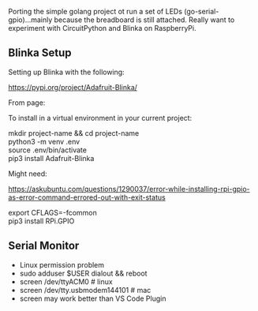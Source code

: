 
Porting the simple golang project ot run a set of LEDs (go-serial-gpio)...mainly because the breadboard is still attached.  Really want to experiment with CircuitPython and Blinka on RaspberryPi.

## Blinka Setup
Setting up Blinka with the following:

https://pypi.org/project/Adafruit-Blinka/


From page:

To install in a virtual environment in your current project:

mkdir project-name && cd project-name<br>
python3 -m venv .env<br>
source .env/bin/activate<br>
pip3 install Adafruit-Blinka<br>

Might need:

https://askubuntu.com/questions/1290037/error-while-installing-rpi-gpio-as-error-command-errored-out-with-exit-status


export CFLAGS=-fcommon<br>
pip3 install RPi.GPIO<br>


## Serial Monitor

- Linux permission problem
- sudo adduser $USER dialout && reboot
- screen /dev/ttyACM0 # linux
- screen /dev/tty.usbmodem144101 # mac
- screen may work better than VS Code Plugin
